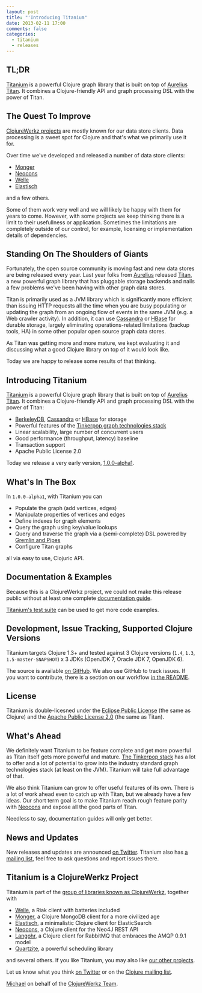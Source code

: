 ```yaml
---
layout: post
title: "'Introducing Titanium"
date: 2013-02-11 17:00
comments: false
categories:
  - titanium
  - releases
---
```


## TL;DR

[Titanium](http://titanium.clojurewerkz.org) is a powerful Clojure graph library that is built on top of [Aurelius Titan](http://thinkaurelius.github.com/titan/).
It combines a Clojure-friendly API and graph processing DSL with the power of Titan.


## The Quest To Improve

[ClojureWerkz projects](http://clojurewerkz.org) are mostly known for our data store clients. Data processing is a
sweet spot for Clojure and that's what we primarily use it for.

Over time we've developed and released a number of data store clients:

 * [Monger](http://clojuremongodb.info)
 * [Neocons](http://clojureneo4j.info)
 * [Welle](http://clojureriak.info)
 * [Elastisch](http://clojureelasticsearch.info)

and a few others.

Some of them work very well and we will likely be happy with them for years
to come. However, with some projects we keep thinking there is a limit to their
usefullness or application. Sometimes the limitations are completely outside
of our control, for example, licensing or implementation details of dependencies.


## Standing On The Shoulders of Giants

Fortunately, the open source community is moving fast and new data stores are
being released every year. Last year folks from [Aurelius](thinkaurelius.com) released
[Titan](http://thinkaurelius.github.com/titan/), a new powerful graph library that
has pluggable storage backends and nails a few problems we've been having with
other graph data stores.

Titan is primarily used as a JVM library which is significantly more
efficient than issuing HTTP requests all the time when you are busy
populating or updating the graph from an ongoing flow of events in the
same JVM (e.g. a Web crawler activity). In addition, it can use
[Cassandra](http://cassandra.apache.org) or
[HBase](http://hbase.apache.org) for durable storage, largely
eliminating operations-related limitations (backup tools, HA) in some
other popular open source graph data stores.

As Titan was getting more and more mature, we kept evaluating it and
discussing what a good Clojure library on top of it would look like.

Today we are happy to release some results of that thinking.


## Introducing Titanium

[Titanium](http://titanium.clojurewerkz.org) is a powerful Clojure graph library that is built on top of [Aurelius Titan](http://thinkaurelius.github.com/titan/).
It combines a Clojure-friendly API and graph processing DSL with the power of Titan:

 * [BerkeleyDB](https://github.com/thinkaurelius/titan/wiki/Using-BerkeleyDB), [Cassandra](https://github.com/thinkaurelius/titan/wiki/Using-Cassandra) or [HBase](https://github.com/thinkaurelius/titan/wiki/Using-HBase) for storage
 * Powerful features of the [Tinkerpop graph technologies stack](http://tinkerpop.com)
 * Linear scalability, large number of concurrent users
 * Good performance (throughput, latency) baseline
 * Transaction support
 * Apache Public License 2.0

Today we release a very early version, [1.0.0-alpha1](https://clojars.org/clojurewerkz/titanium/versions/1.0.0-alpha1).


## What's In The Box

In `1.0.0-alpha1`, with Titanium you can 

 * Populate the graph (add vertices, edges)
 * Manipulate properties of vertices and edges
 * Define indexes for graph elements
 * Query the graph using key/value lookups
 * Query and traverse the graph via a (semi-complete) DSL powered by [Gremlin and Pipes](https://github.com/tinkerpop/gremlin/wiki/Using-Gremlin-through-Java)
 * Configure Titan graphs

all via easy to use, Clojuric API.



## Documentation & Examples

Because this is a ClojureWerkz project, we could not make this release
public without at least one complete [documentation
guide](http://titanium.clojurewerkz.org).

[Titanium's test
suite](https://github.com/clojurewerkz/titanium/tree/master/test/clojurewerkz/titanium)
can be used to get more code examples.



## Development, Issue Tracking, Supported Clojure Versions

Titanium targets Clojure 1.3+ and tested against 3 Clojure versions (`1.4`, `1.3`, `1.5-master-SNAPSHOT`) x 3 JDKs (OpenJDK 7, Oracle JDK 7, OpenJDK 6).

The source is available [on
GitHub](http://github.com/clojurewerkz/titanium). We also use GitHub
to track issues. If you want to contribute, there is a section on our
workflow [in the
README](https://github.com/clojurewerkz/titanium/blob/master/README.md#development).


## License

Titanium is double-licesned under the [Eclipse Public
License](http://www.eclipse.org/legal/epl-v10.html) (the same as
Clojure) and the [Apache Public License
2.0](http://www.apache.org/licenses/LICENSE-2.0.html) (the same as
Titan).



## What's Ahead

We definitely want Titanium to be feature complete and get more powerful as Titan
itself gets more powerful and mature. [The Tinkerpop stack](http://tinkerpop.com) has a lot
to offer and a lot of potential to grow into the industry standard graph technologies stack
(at least on the JVM). Titanium will take full advantage of that.

We also think Titanium can grow to offer useful features of its
own. There is a lot of work ahead even to catch up with Titan, but we
already have a few ideas.  Our short term goal is to make Titanium
reach rough feature parity with [Neocons](http://clojureneo4j.info)
and expose all the good parts of Titan.

Needless to say, documentation guides will only get better.



## News and Updates

New releases and updates are announced [on
Twitter](http://twitter.com/clojurewerkz). Titanium also has [a
mailing list](https://groups.google.com/group/clojure-titanium), feel
free to ask questions and report issues there.


## Titanium is a ClojureWerkz Project

Titanium is part of the [group of libraries known as ClojureWerkz](http://clojurewerkz.org), together with

 * [Welle](https://clojureriak.info), a Riak client with batteries included
 * [Monger](https://clojuremongodb.info), a Clojure MongoDB client for a more civilized age
 * [Elastisch](https://clojureelasticsearch.info), a minimalistic Clojure client for ElasticSearch
 * [Neocons](https://clojureneo4j.info), a Clojure client for the Neo4J REST API
 * [Langohr](https://clojurerabbitmq.info), a Clojure client for RabbitMQ that embraces the AMQP 0.9.1 model
 * [Quartzite](https://clojurequartz.info), a powerful scheduling library

and several others. If you like Titanium, you may also like [our other projects](http://clojurewerkz.org).

Let us know what you think [on Twitter](http://twitter.com/clojurewerkz) or on the [Clojure mailing list](https://groups.google.com/group/clojure).


[Michael](http://twitter.com/michaelklishin) on behalf of the [ClojureWerkz Team](http://twitter.com/clojurewerkz).
